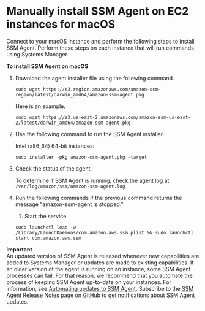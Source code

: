 # Manually install SSM Agent on EC2 instances for macOS<a name="sysman-manual-agent-install-macos2"></a>

Connect to your macOS instance and perform the following steps to install SSM Agent\. Perform these steps on each instance that will run commands using Systems Manager\.

**To install SSM Agent on macOS**

1. Download the agent installer file using the following command\.

   ```
   sudo wget https://s3.region.amazonaws.com/amazon-ssm-region/latest/darwin_amd64/amazon-ssm-agent.pkg
   ```

   Here is an example\.

   ```
   sudo wget https://s3.us-east-2.amazonaws.com/amazon-ssm-us-east-2/latest/darwin_amd64/amazon-ssm-agent.pkg
   ```

1. Use the following command to run the SSM Agent installer\. 

   Intel \(x86\_64\) 64\-bit instances:

   ```
   sudo installer -pkg amazon-ssm-agent.pkg -target 
   ```

1. Check the status of the agent\.

   To determine if SSM Agent is running, check the agent log at `/var/log/amazon/ssm/amazon-ssm-agent.log` 

1. Run the following commands if the previous command returns the message "amazon\-ssm\-agent is stopped\."

   1. Start the service\.

     ```
     sudo launchctl load -w /Library/LaunchDaemons/com.amazon.aws.ssm.plist && sudo launchctl start com.amazon.aws.ssm
     ```

**Important**  
An updated version of SSM Agent is released whenever new capabilities are added to Systems Manager or updates are made to existing capabilities\. If an older version of the agent is running on an instance, some SSM Agent processes can fail\. For that reason, we recommend that you automate the process of keeping SSM Agent up\-to\-date on your instances\. For information, see [Automating updates to SSM Agent](ssm-agent-automatic-updates.md)\. Subscribe to the [SSM Agent Release Notes](https://github.com/aws/amazon-ssm-agent/blob/mainline/RELEASENOTES.md) page on GitHub to get notifications about SSM Agent updates\.